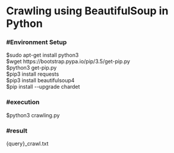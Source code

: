 <h1>Crawling using BeautifulSoup in Python</h1>

<h3>#Environment Setup</h3>
<div>$sudo apt-get install python3</div>
<div>$wget https://bootstrap.pypa.io/pip/3.5/get-pip.py</div>
<div>$python3 get-pip.py</div>
<div>$pip3 install requests</div>
<div>$pip3 install beautifulsoup4</div>
<div>$pip install --upgrade chardet</div>

<h3>#execution</h3>
$python3 crawling.py

<h3>#result</h3>

{query}_crawl.txt

